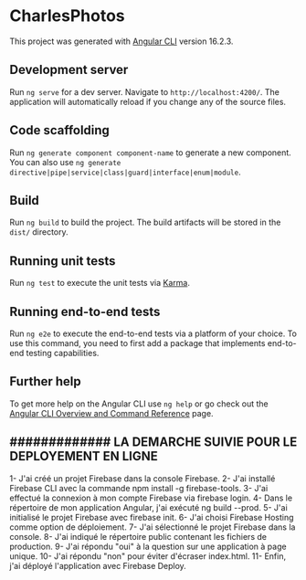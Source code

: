 # CharlesPhotos

This project was generated with [Angular CLI](https://github.com/angular/angular-cli) version 16.2.3.

## Development server

Run `ng serve` for a dev server. Navigate to `http://localhost:4200/`. The application will automatically reload if you change any of the source files.

## Code scaffolding

Run `ng generate component component-name` to generate a new component. You can also use `ng generate directive|pipe|service|class|guard|interface|enum|module`.

## Build

Run `ng build` to build the project. The build artifacts will be stored in the `dist/` directory.

## Running unit tests

Run `ng test` to execute the unit tests via [Karma](https://karma-runner.github.io).

## Running end-to-end tests

Run `ng e2e` to execute the end-to-end tests via a platform of your choice. To use this command, you need to first add a package that implements end-to-end testing capabilities.

## Further help

To get more help on the Angular CLI use `ng help` or go check out the [Angular CLI Overview and Command Reference](https://angular.io/cli) page.


## ############# LA DEMARCHE SUIVIE POUR LE DEPLOYEMENT EN LIGNE ################

1- J'ai créé un projet Firebase dans la console Firebase.
2- J'ai installé Firebase CLI avec la commande npm install -g firebase-tools.
3- J'ai effectué la connexion à mon compte Firebase via firebase login.
4- Dans le répertoire de mon application Angular, j'ai exécuté ng build --prod.
5- J'ai initialisé le projet Firebase avec firebase init.
6- J'ai choisi Firebase Hosting comme option de déploiement.
7- J'ai sélectionné le projet Firebase dans la console.
8- J'ai indiqué le répertoire public contenant les fichiers de production.
9- J'ai répondu "oui" à la question sur une application à page unique.
10- J'ai répondu "non" pour éviter d'écraser index.html.
11- Enfin, j'ai déployé l'application avec Firebase Deploy.
## ################################################################################
